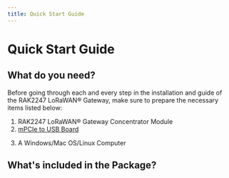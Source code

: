 ```yaml
---
title: Quick Start Guide
---
```


# Quick Start Guide

<rk-img
  src="/assets/images/quick-start-guide/rak2247/2.quickstart/rak2247_1.png"
  width="100%"
  figure-number="1"
  caption="RAK2247 LoRaWAN® Gateway Concentrator Module Components"
/>


## What do you need?

Before going through each and every step in the installation and guide of the RAK2247 LoRaWAN® Gateway, make sure to prepare the necessary items listed below:

1. RAK2247 LoRaWAN® Gateway Concentrator Module
2. [mPCIe to USB Board](https://store.rakwireless.com/products/mpcie-to-usb-board)
<!-- 2. RAK2247 Pi Hat (Not included in the package) -->
<!-- 3. Raspberry Pi 3B+ (Not included in the package)  -->
<!-- 4. 16GB SD Card (included) + Card Reader -->
3. A Windows/Mac OS/Linux Computer

<rk-btn 
  src="https://store.rakwireless.com/products/rak2247-lorawan-gateway-concentrator-module"
  label="Buy a RAK2247 LoRaWAN® Gateway Concentrator Module"
  _blank
/>

## What's included in the Package?

<rk-img
  src="/assets/images/quick-start-guide/rak2247/2.quickstart/package.jpg"
  width="100%"
  figure-number="2"
  caption="Package Contents"
/>
